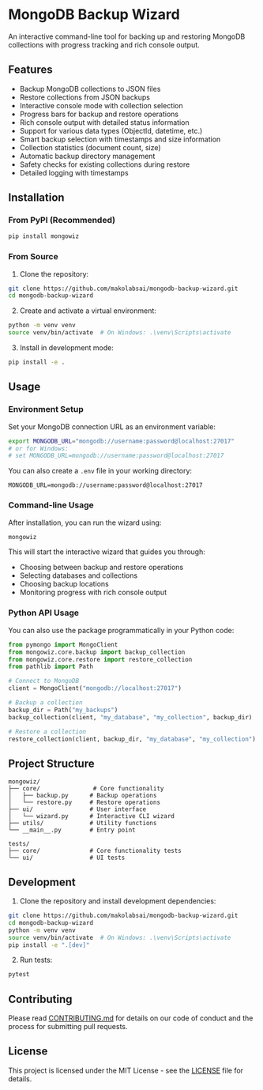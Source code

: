 # MongoDB Backup Wizard

An interactive command-line tool for backing up and restoring MongoDB collections with progress tracking and rich console output.

## Features

- Backup MongoDB collections to JSON files
- Restore collections from JSON backups
- Interactive console mode with collection selection
- Progress bars for backup and restore operations
- Rich console output with detailed status information
- Support for various data types (ObjectId, datetime, etc.)
- Smart backup selection with timestamps and size information
- Collection statistics (document count, size)
- Automatic backup directory management
- Safety checks for existing collections during restore
- Detailed logging with timestamps

## Installation

### From PyPI (Recommended)

```bash
pip install mongowiz
```

### From Source

1. Clone the repository:

```bash
git clone https://github.com/makolabsai/mongodb-backup-wizard.git
cd mongodb-backup-wizard
```

2. Create and activate a virtual environment:

```bash
python -m venv venv
source venv/bin/activate  # On Windows: .\venv\Scripts\activate
```

3. Install in development mode:

```bash
pip install -e .
```

## Usage

### Environment Setup

Set your MongoDB connection URL as an environment variable:

```bash
export MONGODB_URL="mongodb://username:password@localhost:27017"
# or for Windows:
# set MONGODB_URL=mongodb://username:password@localhost:27017
```

You can also create a `.env` file in your working directory:

```
MONGODB_URL=mongodb://username:password@localhost:27017
```

### Command-line Usage

After installation, you can run the wizard using:

```bash
mongowiz
```

This will start the interactive wizard that guides you through:
- Choosing between backup and restore operations
- Selecting databases and collections
- Choosing backup locations
- Monitoring progress with rich console output

### Python API Usage

You can also use the package programmatically in your Python code:

```python
from pymongo import MongoClient
from mongowiz.core.backup import backup_collection
from mongowiz.core.restore import restore_collection
from pathlib import Path

# Connect to MongoDB
client = MongoClient("mongodb://localhost:27017")

# Backup a collection
backup_dir = Path("my_backups")
backup_collection(client, "my_database", "my_collection", backup_dir)

# Restore a collection
restore_collection(client, backup_dir, "my_database", "my_collection")
```

## Project Structure

```
mongowiz/
├── core/               # Core functionality
│   ├── backup.py      # Backup operations
│   └── restore.py     # Restore operations
├── ui/                # User interface
│   └── wizard.py      # Interactive CLI wizard
├── utils/             # Utility functions
└── __main__.py        # Entry point

tests/
├── core/              # Core functionality tests
└── ui/                # UI tests
```

## Development

1. Clone the repository and install development dependencies:

```bash
git clone https://github.com/makolabsai/mongodb-backup-wizard.git
cd mongodb-backup-wizard
python -m venv venv
source venv/bin/activate  # On Windows: .\venv\Scripts\activate
pip install -e ".[dev]"
```

2. Run tests:

```bash
pytest
```

## Contributing

Please read [CONTRIBUTING.md](CONTRIBUTING.md) for details on our code of conduct and the process for submitting pull requests.

## License

This project is licensed under the MIT License - see the [LICENSE](LICENSE) file for details.
